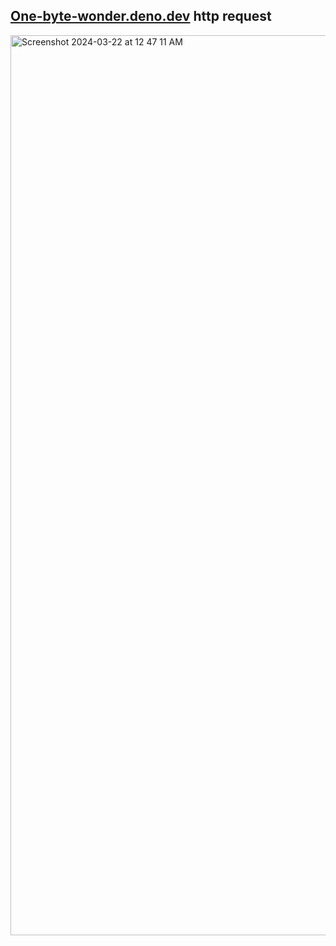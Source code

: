 ## <a href="https://one-byte-wonder.deno.dev">One-byte-wonder.deno.dev</a>&nbsp;http request
<img width="1440" alt="Screenshot 2024-03-22 at 12 47 11 AM" src="https://github.com/sudo-self/http-request/assets/119916323/0b693591-91b5-497f-8e1e-12034ef23820">
